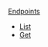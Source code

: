 <!-- Code generated for API Clients. DO NOT EDIT. -->

[Endpoints](#endpoints)

- [List](#endpoints/#list)
- [Get](#endpoints/#get)
